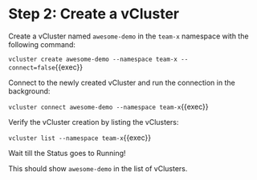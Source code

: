 # Step 2: Create a vCluster

Create a vCluster named `awesome-demo` in the `team-x` namespace with the following command:

`vcluster create awesome-demo --namespace team-x --connect=false`{{exec}}

Connect to the newly created vCluster and run the connection in the background:

`vcluster connect awesome-demo --namespace team-x`{{exec}}

Verify the vCluster creation by listing the vClusters:

`vcluster list --namespace team-x`{{exec}}

Wait till the Status goes to Running!

This should show `awesome-demo` in the list of vClusters.

